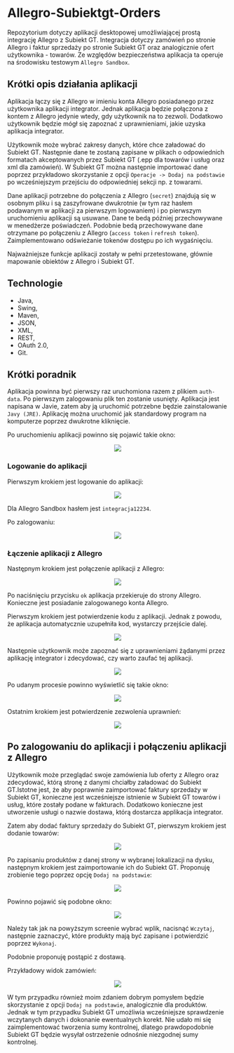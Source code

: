 # Allegro-Subiektgt-Orders

Repozytorium dotyczy aplikacji desktopowej umożliwiającej prostą integrację Allegro z Subiekt GT. Integracja dotyczy zamówień po stronie Allegro i faktur sprzedaży po stronie Subiekt GT oraz analogicznie ofert użytkownika - towarów. Ze względów bezpieczeństwa aplikacja ta operuje na środowisku testowym `Allegro Sandbox`.

## Krótki opis działania aplikacji

Aplikacja łączy się z Allegro w imieniu konta Allegro posiadanego przez użytkownika aplikacji integrator. Jednak aplikacja będzie połączona z kontem z Allegro jedynie wtedy, gdy użytkownik na to zezwoli. Dodatkowo użytkownik będzie mógł się zapoznać z uprawnieniami, jakie uzyska aplikacja integrator.

Użytkownik może wybrać zakresy danych, które chce załadować do Subiekt GT. Następnie dane te zostaną zapisane w plikach o odpowiednich formatach akceptowanych przez Subiekt GT (.epp dla towarów i usług oraz xml dla zamówień). W Subiekt GT można następnie importować dane poprzez przykładowo skorzystanie z opcji `Operacje -> Dodaj na podstawie` po wcześniejszym przejściu do odpowiedniej sekcji np. z towarami.

Dane aplikacji potrzebne do połączenia z Allegro (`secret`) znajdują się w osobnym pliku i są zaszyfrowane dwukrotnie (w tym raz hasłem podawanym w aplikacji za pierwszym logowaniem) i po pierwszym uruchomieniu aplikacji są usuwane. Dane te bedą później przechowywane w menedżerze poświadczeń. Podobnie bedą przechowywane dane otrzymane po połączeniu z Allegro (`access token` i `refresh token`). Zaimplementowano odświeżanie tokenów dostępu po ich wygaśnięciu.

Najważniejsze funkcje aplikacji zostały w pełni przetestowane, głównie mapowanie obiektów z Allegro i Subiekt GT.

## Technologie

* Java,
* Swing,
* Maven,
* JSON,
* XML,
* REST,
* OAuth 2.0,
* Git.

## Krótki poradnik

Aplikacja powinna być pierwszy raz uruchomiona razem z plikiem `auth-data`. Po pierwszym zalogowaniu plik ten zostanie usunięty. Aplikacja jest napisana w Javie, zatem aby ją uruchomić potrzebne będzie zainstalowanie `Javy (JRE)`. Aplikację można uruchomić jak standardowy program na komputerze poprzez dwukrotne kliknięcie.

Po uruchomieniu aplikacji powinno się pojawić takie okno:
<p align="center">
    <img src="screenshots/logowanie-1.png">
<p>


### Logowanie do aplikacji

Pierwszym krokiem jest logowanie do aplikacji:
<p align="center">
    <img src="screenshots/logowanie-2.png">
<p>

Dla Allegro Sandbox hasłem jest `integracja12234`.

Po zalogowaniu:
<p align="center">
    <img src="screenshots/logowanie-3.png">
<p>


### Łączenie aplikacji z Allegro

Następnym krokiem jest połączenie aplikacji z Allegro:
<p align="center">
    <img src="screenshots/logowanie-4.png">
<p>

Po naciśnięciu przycisku `ok` aplikacja przekieruje do strony Allegro. Konieczne jest posiadanie zalogowanego konta Allegro. 

Pierwszym krokiem jest potwierdzenie kodu z aplikacji. Jednak z powodu, że aplikacja automatycznie uzupełniła kod, wystarczy przejście dalej.
<p align="center">
    <img src="screenshots/logowanie-5.png">
<p>

Następnie użytkownik może zapoznać się z uprawnieniami żądanymi przez aplikację integrator i zdecydować, czy warto zaufać tej aplikacji.
<p align="center">
    <img src="screenshots/logowanie-6.png">
<p>

Po udanym procesie powinno wyświetlić się takie okno:
<p align="center">
    <img src="screenshots/logowanie-7.png">
<p>

Ostatnim krokiem jest potwierdzenie zezwolenia uprawnień:
<p align="center">
    <img src="screenshots/logowanie-8.png">
<p>


## Po zalogowaniu do aplikacji i połączeniu aplikacji z Allegro

Użytkownik może przeglądać swoje zamówienia lub oferty z Allegro oraz zdecydować, którą stronę z danymi chciałby załadować do Subiekt GT.Istotne jest, że aby poprawnie zaimportować faktury sprzedaży w Subiekt GT, konieczne jest wcześniejsze istnienie w Subiekt GT towarów i usług, które zostały podane w fakturach. Dodatkowo konieczne jest utworzenie usługi o nazwie dostawa, którą dostarcza applikacja integrator.

Zatem aby dodać faktury sprzedaży do Subiekt GT, pierwszym krokiem jest dodanie towarów:
<p align="center">
    <img src="screenshots/produkty.png">
<p>

Po zapisaniu produktów z danej strony w wybranej lokalizacji na dysku, następnym krokiem jest zaimportowanie ich do Subiekt GT. Proponuję zrobienie tego poprzez opcję `Dodaj na podstawie`:
<p align="center">
    <img src="screenshots/subiekt-towary-1.png">
<p>

Powinno pojawić się podobne okno:
<p align="center">
    <img src="screenshots/subiekt-towary-2.png">
<p>

Należy tak jak na powyższym screenie wybrać wplik, nacisnąć `Wczytaj`, następnie zaznaczyć, które produkty mają być zapisane i potwierdzić poprzez `Wykonaj`.

Podobnie proponuję postąpić z dostawą.

Przykładowy widok zamówień:
<p align="center">
    <img src="screenshots/zamowienia.png">
<p>

W tym przypadku również moim zdaniem dobrym pomysłem będzie skorzystanie z opcji `Dodaj na podstawie`, analogicznie dla produktów. Jednak w tym przypadku Subiekt GT umożliwia wcześniejsze sprawdzenie wczytanych danych i dokonanie ewentualnych korekt. Nie udało mi się zaimplementować tworzenia sumy kontrolnej, dlatego prawdopodobnie Subiekt GT będzie wysyłał ostrzeżenie odnośnie niezgodnej sumy kontrolnej.



